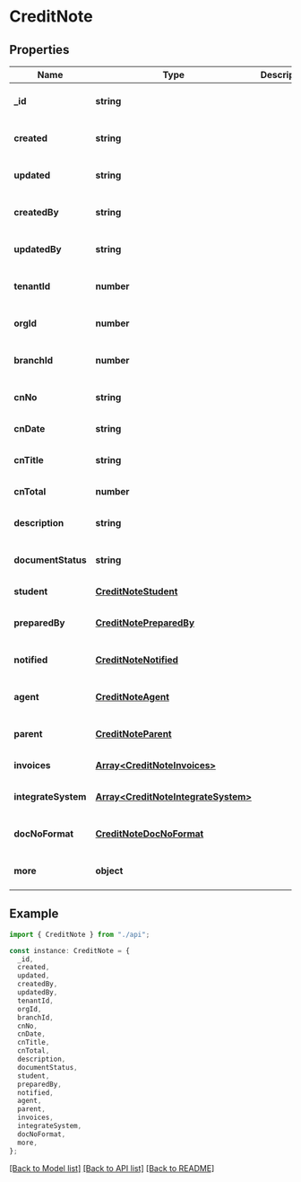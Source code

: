 # CreditNote

## Properties

| Name                | Type                                                                       | Description | Notes                             |
| ------------------- | -------------------------------------------------------------------------- | ----------- | --------------------------------- |
| **\_id**            | **string**                                                                 |             | [optional] [default to undefined] |
| **created**         | **string**                                                                 |             | [optional] [default to undefined] |
| **updated**         | **string**                                                                 |             | [optional] [default to undefined] |
| **createdBy**       | **string**                                                                 |             | [optional] [default to undefined] |
| **updatedBy**       | **string**                                                                 |             | [optional] [default to undefined] |
| **tenantId**        | **number**                                                                 |             | [optional] [default to undefined] |
| **orgId**           | **number**                                                                 |             | [optional] [default to undefined] |
| **branchId**        | **number**                                                                 |             | [optional] [default to undefined] |
| **cnNo**            | **string**                                                                 |             | [optional] [default to undefined] |
| **cnDate**          | **string**                                                                 |             | [default to undefined]            |
| **cnTitle**         | **string**                                                                 |             | [optional] [default to undefined] |
| **cnTotal**         | **number**                                                                 |             | [default to undefined]            |
| **description**     | **string**                                                                 |             | [optional] [default to undefined] |
| **documentStatus**  | **string**                                                                 |             | [optional] [default to undefined] |
| **student**         | [**CreditNoteStudent**](CreditNoteStudent.md)                              |             | [default to undefined]            |
| **preparedBy**      | [**CreditNotePreparedBy**](CreditNotePreparedBy.md)                        |             | [optional] [default to undefined] |
| **notified**        | [**CreditNoteNotified**](CreditNoteNotified.md)                            |             | [optional] [default to undefined] |
| **agent**           | [**CreditNoteAgent**](CreditNoteAgent.md)                                  |             | [optional] [default to undefined] |
| **parent**          | [**CreditNoteParent**](CreditNoteParent.md)                                |             | [optional] [default to undefined] |
| **invoices**        | [**Array&lt;CreditNoteInvoices&gt;**](CreditNoteInvoices.md)               |             | [default to undefined]            |
| **integrateSystem** | [**Array&lt;CreditNoteIntegrateSystem&gt;**](CreditNoteIntegrateSystem.md) |             | [optional] [default to undefined] |
| **docNoFormat**     | [**CreditNoteDocNoFormat**](CreditNoteDocNoFormat.md)                      |             | [optional] [default to undefined] |
| **more**            | **object**                                                                 |             | [optional] [default to undefined] |

## Example

```typescript
import { CreditNote } from "./api";

const instance: CreditNote = {
  _id,
  created,
  updated,
  createdBy,
  updatedBy,
  tenantId,
  orgId,
  branchId,
  cnNo,
  cnDate,
  cnTitle,
  cnTotal,
  description,
  documentStatus,
  student,
  preparedBy,
  notified,
  agent,
  parent,
  invoices,
  integrateSystem,
  docNoFormat,
  more,
};
```

[[Back to Model list]](../README.md#documentation-for-models) [[Back to API list]](../README.md#documentation-for-api-endpoints) [[Back to README]](../README.md)
